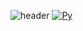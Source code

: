 
<!--
**lhy-tech/lhy-tech** is a ✨ _special_ ✨ repository because its `README.md` (this file) appears on your GitHub profile.

Here are some ideas to get you started:

- 🔭 I’m currently working on ...
- 🌱 I’m currently learning ...
- 👯 I’m looking to collaborate on ...
- 🤔 I’m looking for help with ...
- 💬 Ask me about ...
- 📫 How to reach me: ...
- 😄 Pronouns: ...
- ⚡ Fun fact: ...
-->

![header](https://capsule-render.vercel.app/api?type=Waving&color=auto&height=200&section=header&text=Hy's%20Data%20Space🎨&fontSize=50&fontColor=d6ace6)
[![Py](https://img.shields.io/badge/Python-F7DF1E?style=flat-square&logo=Python&logoColor=black)](github.com/lhy-tech)
